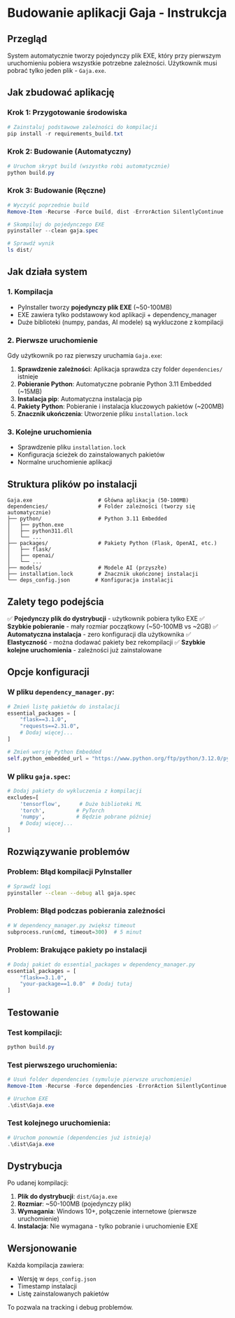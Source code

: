 # Budowanie aplikacji Gaja - Instrukcja

## Przegląd

System automatycznie tworzy pojedynczy plik EXE, który przy pierwszym uruchomieniu pobiera wszystkie potrzebne zależności. Użytkownik musi pobrać tylko jeden plik - `Gaja.exe`.

## Jak zbudować aplikację

### Krok 1: Przygotowanie środowiska

```powershell
# Zainstaluj podstawowe zależności do kompilacji
pip install -r requirements_build.txt
```

### Krok 2: Budowanie (Automatyczny)

```powershell
# Uruchom skrypt build (wszystko robi automatycznie)
python build.py
```

### Krok 3: Budowanie (Ręczne)

```powershell
# Wyczyść poprzednie build
Remove-Item -Recurse -Force build, dist -ErrorAction SilentlyContinue

# Skompiluj do pojedynczego EXE
pyinstaller --clean gaja.spec

# Sprawdź wynik
ls dist/
```

## Jak działa system

### 1. Kompilacja
- PyInstaller tworzy **pojedynczy plik EXE** (~50-100MB)
- EXE zawiera tylko podstawowy kod aplikacji + dependency_manager
- Duże biblioteki (numpy, pandas, AI modele) są wykluczone z kompilacji

### 2. Pierwsze uruchomienie
Gdy użytkownik po raz pierwszy uruchamia `Gaja.exe`:

1. **Sprawdzenie zależności**: Aplikacja sprawdza czy folder `dependencies/` istnieje
2. **Pobieranie Python**: Automatyczne pobranie Python 3.11 Embedded (~15MB)
3. **Instalacja pip**: Automatyczna instalacja pip
4. **Pakiety Python**: Pobieranie i instalacja kluczowych pakietów (~200MB)
5. **Znacznik ukończenia**: Utworzenie pliku `installation.lock`

### 3. Kolejne uruchomienia
- Sprawdzenie pliku `installation.lock`
- Konfiguracja ścieżek do zainstalowanych pakietów
- Normalne uruchomienie aplikacji

## Struktura plików po instalacji

```
Gaja.exe                     # Główna aplikacja (50-100MB)
dependencies/                # Folder zależności (tworzy się automatycznie)
├── python/                  # Python 3.11 Embedded
│   ├── python.exe
│   ├── python311.dll
│   └── ...
├── packages/                # Pakiety Python (Flask, OpenAI, etc.)
│   ├── flask/
│   ├── openai/
│   └── ...
├── models/                  # Modele AI (przyszłe)
├── installation.lock        # Znacznik ukończonej instalacji
└── deps_config.json        # Konfiguracja instalacji
```

## Zalety tego podejścia

✅ **Pojedynczy plik do dystrybucji** - użytkownik pobiera tylko EXE
✅ **Szybkie pobieranie** - mały rozmiar początkowy (~50-100MB vs ~2GB)
✅ **Automatyczna instalacja** - zero konfiguracji dla użytkownika
✅ **Elastyczność** - można dodawać pakiety bez rekompilacji
✅ **Szybkie kolejne uruchomienia** - zależności już zainstalowane

## Opcje konfiguracji

### W pliku `dependency_manager.py`:

```python
# Zmień listę pakietów do instalacji
essential_packages = [
    "flask==3.1.0",
    "requests==2.31.0",
    # Dodaj więcej...
]

# Zmień wersję Python Embedded
self.python_embedded_url = "https://www.python.org/ftp/python/3.12.0/python-3.12.0-embed-amd64.zip"
```

### W pliku `gaja.spec`:

```python
# Dodaj pakiety do wykluczenia z kompilacji
excludes=[
    'tensorflow',      # Duże biblioteki ML
    'torch',          # PyTorch
    'numpy',          # Będzie pobrane później
    # Dodaj więcej...
]
```

## Rozwiązywanie problemów

### Problem: Błąd kompilacji PyInstaller
```bash
# Sprawdź logi
pyinstaller --clean --debug all gaja.spec
```

### Problem: Błąd podczas pobierania zależności
```python
# W dependency_manager.py zwiększ timeout
subprocess.run(cmd, timeout=300)  # 5 minut
```

### Problem: Brakujące pakiety po instalacji
```python
# Dodaj pakiet do essential_packages w dependency_manager.py
essential_packages = [
    "flask==3.1.0",
    "your-package==1.0.0"  # Dodaj tutaj
]
```

## Testowanie

### Test kompilacji:
```powershell
python build.py
```

### Test pierwszego uruchomienia:
```powershell
# Usuń folder dependencies (symuluje pierwsze uruchomienie)
Remove-Item -Recurse -Force dependencies -ErrorAction SilentlyContinue

# Uruchom EXE
.\dist\Gaja.exe
```

### Test kolejnego uruchomienia:
```powershell
# Uruchom ponownie (dependencies już istnieją)
.\dist\Gaja.exe
```

## Dystrybucja

Po udanej kompilacji:

1. **Plik do dystrybucji**: `dist/Gaja.exe`
2. **Rozmiar**: ~50-100MB (pojedynczy plik)
3. **Wymagania**: Windows 10+, połączenie internetowe (pierwsze uruchomienie)
4. **Instalacja**: Nie wymagana - tylko pobranie i uruchomienie EXE

## Wersjonowanie

Każda kompilacja zawiera:
- Wersję w `deps_config.json`
- Timestamp instalacji
- Listę zainstalowanych pakietów

To pozwala na tracking i debug problemów.
